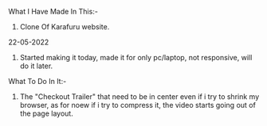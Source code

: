 What I Have Made In This:-
1. Clone Of Karafuru website.

22-05-2022
1. Started making it today, made it for only pc/laptop, not responsive, will do it later.

What To Do In It:-
1. The "Checkout Trailer" that need to be in center even if i try to shrink my browser, as for noew if i try to compress it, the video starts going out of the page layout.